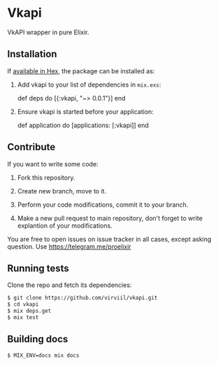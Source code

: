 # Vkapi

VkAPI wrapper in pure Elixir.

## Installation

If [available in Hex](https://hex.pm/docs/publish), the package can be installed as:

  1. Add vkapi to your list of dependencies in `mix.exs`:

        def deps do
          [{:vkapi, "~> 0.0.1"}]
        end

  2. Ensure vkapi is started before your application:

        def application do
          [applications: [:vkapi]]
        end

## Contribute

If you want to write some code:

  1. Fork this repository.

  2. Create new branch, move to it.

  3. Perform your code modifications, commit it to your branch.

  4. Make a new pull request to main repository, don't forget to write explantion of your modifications.

You are free to open issues on issue tracker in all cases, except asking question. Use https://telegram.me/proelixir

## Running tests

Clone the repo and fetch its dependencies:

```bash
$ git clone https://github.com/virviil/vkapi.git
$ cd vkapi
$ mix deps.get
$ mix test
```

## Building docs

```bash
$ MIX_ENV=docs mix docs
```